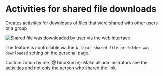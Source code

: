 # Activities for shared file downloads

Creates activities for downloads of files that were shared with other users or a group

![Shared file was downloaded by user via the web interface](docs/screenshot.png)

The feature is controllable via the `A local shared file or folder was downloaded` setting on the personal page.

Customization by me (@TimoKunze): Make all administrators see the activities and not only the person who shared the link.